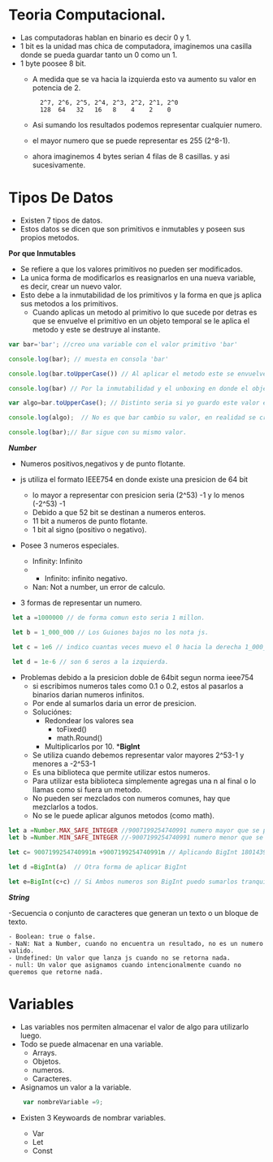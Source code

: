 # Teoria Computacional.
- Las computadoras hablan en binario es decir 0 y 1.
- 1 bit es la unidad mas chica de computadora, imaginemos una casilla donde se pueda guardar tanto un 0 como un 1.
- 1 byte poosee 8 bit.
    - A medida que se va hacia la izquierda esto va aumento su valor en potencia de 2.

            2^7, 2^6, 2^5, 2^4, 2^3, 2^2, 2^1, 2^0
            128  64   32   16   8    4    2    0

    - Asi sumando los resultados podemos representar cualquier numero.
    - el mayor numero que se puede representar es 255 (2^8-1).
    - ahora imaginemos 4 bytes serian 4 filas de 8 casillas. y asi sucesivamente.


# Tipos De Datos

- Existen 7 tipos de datos.
- Estos datos se dicen que son primitivos e inmutables y poseen sus propios metodos.

**Por que Inmutables**

- Se refiere a que los valores primitivos no pueden ser modificados.
- La unica forma de modificarlos es reasignarlos en una nueva variable, es decir, crear un nuevo valor.
- Esto debe a la inmutabilidad de los primitivos y la forma en que js aplica sus metodos a los primitivos.
    - Cuando aplicas un metodo al primitivo lo que sucede por detras es que se envuelve el primitivo en un objeto temporal se le aplica el metodo y este se destruye al instante.

```js
var bar='bar'; //creo una variable con el valor primitivo 'bar'

console.log(bar); // muesta en consola 'bar'

console.log(bar.toUpperCase()) // Al aplicar el metodo este se envuelve en un objeto se aplica y se destruye 'BAR' 

console.log(bar) // Por la inmutabilidad y el unboxing en donde el objeto temporal se destruye estos cambios no persevarn

var algo=bar.toUpperCase(); // Distinto seria si yo guardo este valor en una nueva variable.

console.log(algo);  // No es que bar cambio su valor, en realidad se creo una copia del mismo y se le aplico el metodo.

console.log(bar);// Bar sigue con su mismo valor.
```

***Number***

- Numeros positivos,negativos y de punto flotante.
- js utiliza el formato IEEE754 en donde existe una presicion de 64 bit 
    - lo mayor a representar con presicion seria (2^53) -1 y lo menos (-2^53) -1
    - Debido a que 52 bit se destinan a numeros enteros.
    - 11 bit a numeros de punto flotante. 
    - 1 bit al signo (positivo o negativo). 

- Posee 3 numeros especiales.
    - Infinity: Infinito
    - - Infinito: infinito negativo.
    - Nan: Not a number, un error de calculo.

- 3 formas de representar un numero. 

```js
 let a =1000000 // de forma comun esto seria 1 millon.

 let b = 1_000_000 // Los Guiones bajos no los nota js.

 let c = 1e6 // indico cuantas veces muevo el 0 hacia la derecha 1_000_000

 let d = 1e-6 // son 6 seros a la izquierda.
``` 

- Problemas debido a la presicion doble de 64bit segun norma ieee754
    - si escribimos numeros tales como 0.1 o 0.2, estos al pasarlos a binarios darian numeros infinitos.
    - Por ende al sumarlos daria un error de presicion.
    - Soluciónes:
        - Redondear los valores sea
            - toFixed()
            - math.Round()
        - Multiplicarlos por 10.
***BigInt**
    - Se utiliza cuando debemos representar valor mayores 2^53-1 y menores a -2^53-1
    - Es una biblioteca que permite utilizar estos numeros.
    - Para utilizar esta biblioteca simplemente agregas una n al final o lo llamas como si fuera un metodo.
    - No pueden ser mezclados con numeros comunes, hay que mezclarlos a todos.
    - No se le puede aplicar algunos metodos (como math).

```js
let a =Number.MAX_SAFE_INTEGER //9007199254740991 numero mayor que se puede representar con presicion.
let b =Number.MIN_SAFE_INTEGER //-9007199254740991 numero menor que se puede representar con presicion.

let c= 9007199254740991n +9007199254740991n // Aplicando BigInt 18014398509481982n No habra problemas de presicion.

let d =BigInt(a)  // Otra forma de aplicar BigInt

let e=BigInt(c+c) // Si Ambos numeros son BigInt puedo sumarlos tranquilamente 

```


***String***

-Secuencia o conjunto de caracteres que generan un texto o un bloque de texto.



    - Boolean: true o false.
    - NaN: Nat a Number, cuando no encuentra un resultado, no es un numero valido.
    - Undefined: Un valor que lanza js cuando no se retorna nada.
    - null: Un valor que asignamos cuando intencionalmente cuando no queremos que retorne nada.

# Variables
- Las variables nos permiten almacenar el valor de algo para utilizarlo luego.
- Todo se puede almacenar en una variable.
    - Arrays.
    - Objetos.
    - numeros.
    - Caracteres.
- Asignamos un valor a la variable.

```js
    var nombreVariable =9;
```
- Existen 3 Keywoards de nombrar variables.

    - Var
    - Let
    - Const